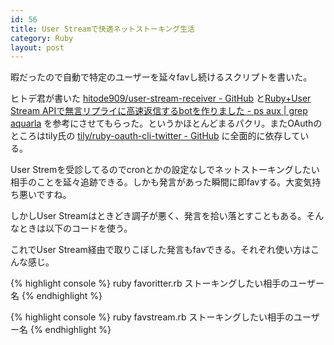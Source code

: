 ```yaml
---
id: 56
title: User Streamで快適ネットストーキング生活
category: Ruby
layout: post
---
```


暇だったので自動で特定のユーザーを延々favし続けるスクリプトを書いた。

<script src="https://gist.github.com/972943.js?file=favstream.rb"></script>

ヒトデ君が書いた [hitode909/user-stream-receiver - GitHub](https://github.com/hitode909/user-stream-receiver "hitode909/user-stream-receiver - GitHub") と[Ruby+User Stream APIで無言リプライに高速返信するbotを作りました - ps aux \| grep aquarla](http://d.hatena.ne.jp/aquarla/20101020/1287540883 "Ruby+User Stream APIで無言リプライに高速返信するbotを作りました - ps aux \| grep aquarla") を参考にさせてもらった。というかほとんどまるパクリ。またOAuthのところはtily氏の [tily/ruby-oauth-cli-twitter - GitHub](https://github.com/tily/ruby-oauth-cli-twitter) に全面的に依存している。

User Stremを受診してるのでcronとかの設定なしでネットストーキングしたい相手のことを延々追跡できる。しかも発言があった瞬間に即favする。大変気持ち悪いですね。

しかしUser Streamはときどき調子が悪く、発言を拾い落とすこともある。そんなときは以下のコードを使う。

<script src="https://gist.github.com/972943.js?file=favoritter.rb"></script>

これでUser Stream経由で取りこぼした発言もfavできる。それぞれ使い方はこんな感じ。

{% highlight console %}
  ruby favoritter.rb ストーキングしたい相手のユーザー名
{% endhighlight %}

{% highlight console %}
  ruby favstream.rb ストーキングしたい相手のユーザー名
{% endhighlight %}
